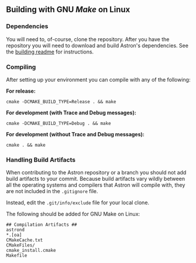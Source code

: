 Building with GNU _Make_ on Linux
-----------------------------------

### Dependencies ###
You will need to, of-course, clone the repository.
After you have the repository you will need to download and build Astron's
dependencies.  See the [building readme](https://github.com/Astron/Astron/blob/build-instructions/doc/building/readme.md) for instructions.


### Compiling ###
After setting up your environment you can compile with any of the following:

**For release:**

    cmake -DCMAKE_BUILD_TYPE=Release . && make

**For development (with Trace and Debug messages):**

	cmake -DCMAKE_BUILD_TYPE=Debug . && make

**For development (without Trace and Debug messages):**

	cmake . && make


### Handling Build Artifacts ###
When contributing to the Astron repository or a branch you should not add build
artifacts to your commit.  Because build artifacts vary wildly between all the
operating systems and compilers that Astron will compile with, they are not
included in the `.gitignore` file.

Instead, edit the `.git/info/exclude` file for your local clone.

The following should be added for GNU Make on Linux:  
```
## Compilation Artifacts ##
astrond
*.[oa]
CMakeCache.txt
CMakeFiles/
cmake_install.cmake
Makefile
```
